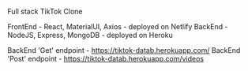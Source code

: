 Full stack TikTok Clone

FrontEnd - React, MaterialUI, Axios - deployed on Netlify
BackEnd - NodeJS, Express, MongoDB - deployed on Heroku

BackEnd 'Get' endpoint - https://tiktok-datab.herokuapp.com/
BackEnd 'Post' endpoint - https://tiktok-datab.herokuapp.com/videos
